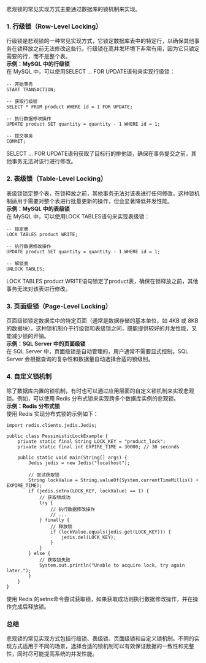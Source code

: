 悲观锁的常见实现方式主要通过数据库的锁机制来实现。
### 1. 行级锁（Row-Level Locking）
行级锁是悲观锁的一种常见实现方式，它锁定数据库表中的特定行，以确保其他事务在锁释放之前无法修改这些行。行级锁在高并发环境下非常有用，因为它只锁定需要的行，而不是整个表。<br />**示例：MySQL 中的行级锁**<br />在 MySQL 中，可以使用SELECT ... FOR UPDATE语句来实现行级锁：
```
-- 开始事务
START TRANSACTION;

-- 获取行级锁
SELECT * FROM product WHERE id = 1 FOR UPDATE;

-- 执行数据修改操作
UPDATE product SET quantity = quantity - 1 WHERE id = 1;

-- 提交事务
COMMIT;
```
SELECT ... FOR UPDATE语句获取了目标行的排他锁，确保在事务提交之前，其他事务无法对该行进行修改。
### 2. 表级锁（Table-Level Locking）
表级锁锁定整个表，在锁释放之前，其他事务无法对该表进行任何修改。这种锁机制适用于需要对整个表进行批量更新的操作，但会显著降低并发性能。<br />**示例：MySQL 中的表级锁**<br />在 MySQL 中，可以使用LOCK TABLES语句来实现表级锁：
```
-- 锁定表
LOCK TABLES product WRITE;

-- 执行数据修改操作
UPDATE product SET quantity = quantity - 1 WHERE id = 1;

-- 解锁表
UNLOCK TABLES;
```
LOCK TABLES product WRITE语句锁定了product表，确保在锁释放之前，其他事务无法对该表进行修改。
### 3. 页面级锁（Page-Level Locking）
页面级锁锁定数据库中的特定页面（通常是数据存储的基本单位，如 4KB 或 8KB 的数据块）。这种锁机制介于行级锁和表级锁之间，既能提供较好的并发性能，又能减少锁的开销。<br />**示例：SQL Server 中的页面级锁**<br />在 SQL Server 中，页面级锁是自动管理的，用户通常不需要显式控制。SQL Server 会根据查询的复杂性和数据量自动选择合适的锁级别。
### 4. 自定义锁机制
除了数据库内置的锁机制，有时也可以通过应用层面的自定义锁机制来实现悲观锁。例如，可以使用 Redis 分布式锁来实现跨多个数据库实例的悲观锁。<br />**示例：Redis 分布式锁**<br />使用 Redis 实现分布式锁的示例如下：
```
import redis.clients.jedis.Jedis;

public class PessimisticLockExample {
    private static final String LOCK_KEY = "product_lock";
    private static final int EXPIRE_TIME = 30000; // 30 seconds

    public static void main(String[] args) {
        Jedis jedis = new Jedis("localhost");

        // 尝试获取锁
        String lockValue = String.valueOf(System.currentTimeMillis() + EXPIRE_TIME);
        if (jedis.setnx(LOCK_KEY, lockValue) == 1) {
            // 获取锁成功
            try {
                // 执行数据修改操作
                // ...
            } finally {
                // 释放锁
                if (lockValue.equals(jedis.get(LOCK_KEY))) {
                    jedis.del(LOCK_KEY);
                }
            }
        } else {
            // 获取锁失败
            System.out.println("Unable to acquire lock, try again later.");
        }
    }
}
```
使用 Redis 的setnx命令尝试获取锁，如果获取成功则执行数据修改操作，并在操作完成后释放锁。
### 总结
悲观锁的常见实现方式包括行级锁、表级锁、页面级锁和自定义锁机制。不同的实现方式适用于不同的场景，选择合适的锁机制可以有效保证数据的一致性和完整性，同时尽可能提高系统的并发性能。
